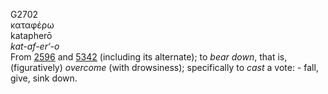 <body>
  <p>G2702<br>  καταφέρω  <br> katapherō  <br><i>kat-af-er‘-o </i><br>From <a href="g2596.htm">2596</a> and <a href="g5342.htm">5342</a> (including its alternate); to <i>bear</i> <i>down</i>, that is, (figuratively) <i>overcome</i> (with drowsiness); specifically to <i>cast</i> a vote: - fall, give, sink down.<br></p>
 </body>